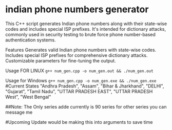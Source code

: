 # indian phone numbers generator
This C++ script generates Indian phone numbers along with their state-wise codes and includes special ISP prefixes. It's intended for dictionary attacks, commonly used in security testing to brute force phone number-based authentication systems.

Features
Generates valid Indian phone numbers with state-wise codes.
Includes special ISP prefixes for comprehensive dictionary attacks.
Customizable parameters for fine-tuning the output.


Usage FOR LINUX
`g++ num_gen.cpp -o num_gen.out && ./num_gen.out`

Usage for Windows
`g++ num_gen.cpp -o num_gen.exe && ./num_gen.exe`
#Current States
    "Andhra Pradesh",
            "Assam",
                    "Bihar & Jharkhand",
                            "DELHI",
                                    "Gujarat",
                                            "Tamil Nadu",
                                                    "UTTAR PRADESH EAST",
                                                            "UTTAR PRADESH West",
                                                                    "West Bengal"
                                                                            

##Note: The Only series adde  currently is 90 series for other series you can message me 

#Upcoming Update would be making this into arguments to save time



